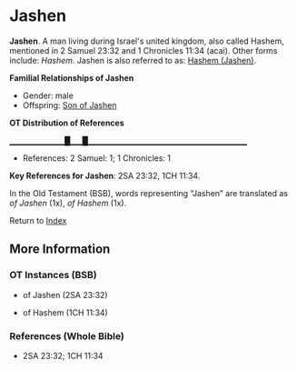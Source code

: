 # Jashen
**Jashen**. 
A man living during Israel's united kingdom, also called Hashem, mentioned in 2 Samuel 23:32 and 1 Chronicles 11:34 (acai). 
Other forms include: 
*Hashem*. 
Jashen is also referred to as: 
[Hashem (Jashen)](Hashem.md). 




**Familial Relationships of Jashen**


* Gender: male
* Offspring: [Son of Jashen](SonOfJashen.md)


**OT Distribution of References**

▁▁▁▁▁▁▁▁▁█▁▁█▁▁▁▁▁▁▁▁▁▁▁▁▁▁▁▁▁▁▁▁▁▁▁▁▁▁
* References: 2 Samuel: 1; 1 Chronicles: 1



**Key References for Jashen**: 
2SA 23:32, 1CH 11:34. 


In the Old Testament (BSB), words representing “Jashen” are translated as 
*of Jashen* (1x), *of Hashem* (1x). 




Return to [Index](00-Index.md)

## More Information

### OT Instances (BSB)

* of Jashen (2SA 23:32)

* of Hashem (1CH 11:34)



### References (Whole Bible)

* 2SA 23:32; 1CH 11:34



